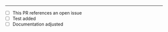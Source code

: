 <!--- PR Description here --->


---

- [ ] This PR references an open issue
- [ ] Test added
- [ ] Documentation adjusted
